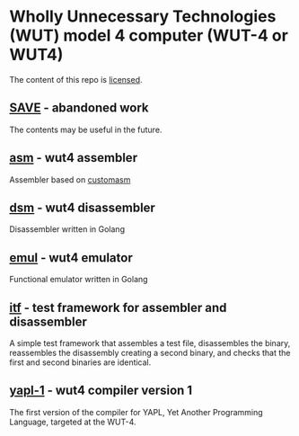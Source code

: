 # Wholly Unnecessary Technologies (WUT) model 4 computer (WUT-4 or WUT4)

The content of this repo is [licensed](./LICENSE).

## [SAVE](./SAVE) - abandoned work

The contents may be useful in the future.

## [asm](./asm) - wut4 assembler

Assembler based on [customasm](https://github.com/hlorenzi/customasm)

## [dsm](./dsm) - wut4 disassembler

Disassembler written in Golang

## [emul](./emul) - wut4 emulator

Functional emulator written in Golang

## [itf](./itf) - test framework for assembler and disassembler

A simple test framework that assembles a test file, disassembles
the binary, reassembles the disassembly creating a second binary,
and checks that the first and second binaries are identical.

## [yapl-1](./yapl-1) - wut4 compiler version 1

The first version of the compiler for YAPL, Yet Another Programming
Language, targeted at the WUT-4.
